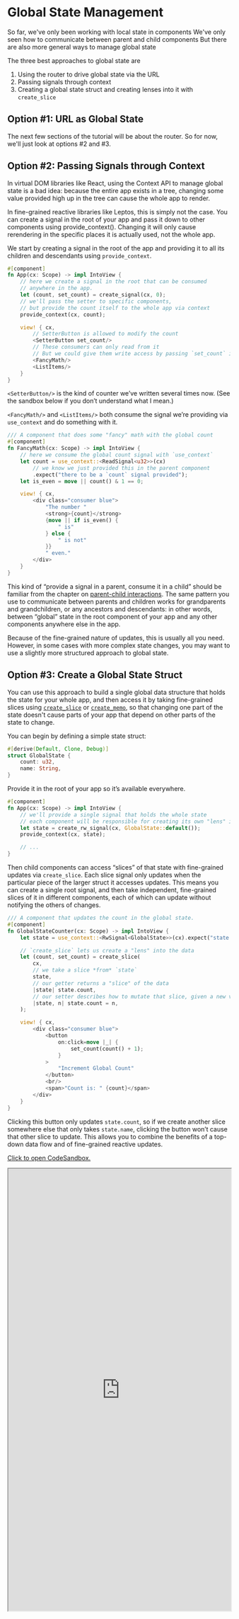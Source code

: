 # Global State Management

So far, we've only been working with local state in components
We've only seen how to communicate between parent and child components
But there are also more general ways to manage global state

The three best approaches to global state are

1. Using the router to drive global state via the URL
2. Passing signals through context
3. Creating a global state struct and creating lenses into it with `create_slice`

## Option #1: URL as Global State

The next few sections of the tutorial will be about the router.
So for now, we'll just look at options #2 and #3.

## Option #2: Passing Signals through Context

In virtual DOM libraries like React, using the Context API to manage global
state is a bad idea: because the entire app exists in a tree, changing
some value provided high up in the tree can cause the whole app to render.

In fine-grained reactive libraries like Leptos, this is simply not the case.
You can create a signal in the root of your app and pass it down to other
components using provide_context(). Changing it will only cause rerendering
in the specific places it is actually used, not the whole app.

We start by creating a signal in the root of the app and providing it to
all its children and descendants using `provide_context`.

```rust
#[component]
fn App(cx: Scope) -> impl IntoView {
    // here we create a signal in the root that can be consumed
    // anywhere in the app.
    let (count, set_count) = create_signal(cx, 0);
    // we'll pass the setter to specific components,
    // but provide the count itself to the whole app via context
    provide_context(cx, count);

    view! { cx,
        // SetterButton is allowed to modify the count
        <SetterButton set_count/>
        // These consumers can only read from it
        // But we could give them write access by passing `set_count` if we wanted
        <FancyMath/>
        <ListItems/>
    }
}
```

`<SetterButton/>` is the kind of counter we’ve written several times now.
(See the sandbox below if you don’t understand what I mean.)

`<FancyMath/>` and `<ListItems/>` both consume the signal we’re providing via
`use_context` and do something with it.

```rust
/// A component that does some "fancy" math with the global count
#[component]
fn FancyMath(cx: Scope) -> impl IntoView {
    // here we consume the global count signal with `use_context`
    let count = use_context::<ReadSignal<u32>>(cx)
        // we know we just provided this in the parent component
        .expect("there to be a `count` signal provided");
    let is_even = move || count() & 1 == 0;

    view! { cx,
        <div class="consumer blue">
            "The number "
            <strong>{count}</strong>
            {move || if is_even() {
                " is"
            } else {
                " is not"
            }}
            " even."
        </div>
    }
}
```

This kind of “provide a signal in a parent, consume it in a child” should be familiar
from the chapter on [parent-child interactions](./view/08_parent_child.md). The same
pattern you use to communicate between parents and children works for grandparents and
grandchildren, or any ancestors and descendants: in other words, between “global” state
in the root component of your app and any other components anywhere else in the app.

Because of the fine-grained nature of updates, this is usually all you need. However,
in some cases with more complex state changes, you may want to use a slightly more
structured approach to global state.

## Option #3: Create a Global State Struct

You can use this approach to build a single global data structure
that holds the state for your whole app, and then access it by
taking fine-grained slices using
[`create_slice`](https://docs.rs/leptos/latest/leptos/fn.create_slice.html)
or [`create_memo`](https://docs.rs/leptos/latest/leptos/fn.create_memo.html),
so that changing one part of the state doesn't cause parts of your
app that depend on other parts of the state to change.

You can begin by defining a simple state struct:

```rust
#[derive(Default, Clone, Debug)]
struct GlobalState {
    count: u32,
    name: String,
}
```

Provide it in the root of your app so it’s available everywhere.

```rust
#[component]
fn App(cx: Scope) -> impl IntoView {
    // we'll provide a single signal that holds the whole state
    // each component will be responsible for creating its own "lens" into it
    let state = create_rw_signal(cx, GlobalState::default());
    provide_context(cx, state);

    // ...
}
```

Then child components can access “slices” of that state with fine-grained
updates via `create_slice`. Each slice signal only updates when the particular
piece of the larger struct it accesses updates. This means you can create a single
root signal, and then take independent, fine-grained slices of it in different
components, each of which can update without notifying the others of changes.

```rust
/// A component that updates the count in the global state.
#[component]
fn GlobalStateCounter(cx: Scope) -> impl IntoView {
    let state = use_context::<RwSignal<GlobalState>>(cx).expect("state to have been provided");

    // `create_slice` lets us create a "lens" into the data
    let (count, set_count) = create_slice(
        cx,
        // we take a slice *from* `state`
        state,
        // our getter returns a "slice" of the data
        |state| state.count,
        // our setter describes how to mutate that slice, given a new value
        |state, n| state.count = n,
    );

    view! { cx,
        <div class="consumer blue">
            <button
                on:click=move |_| {
                    set_count(count() + 1);
                }
            >
                "Increment Global Count"
            </button>
            <br/>
            <span>"Count is: " {count}</span>
        </div>
    }
}
```

Clicking this button only updates `state.count`, so if we create another slice
somewhere else that only takes `state.name`, clicking the button won’t cause
that other slice to update. This allows you to combine the benefits of a top-down
data flow and of fine-grained reactive updates.

[Click to open CodeSandbox.](https://codesandbox.io/p/sandbox/1-basic-component-forked-8bte19?selection=%5B%7B%22endColumn%22%3A1%2C%22endLineNumber%22%3A2%2C%22startColumn%22%3A1%2C%22startLineNumber%22%3A2%7D%5D&file=%2Fsrc%2Fmain.rs)

<iframe src="https://codesandbox.io/p/sandbox/1-basic-component-forked-8bte19?selection=%5B%7B%22endColumn%22%3A1%2C%22endLineNumber%22%3A2%2C%22startColumn%22%3A1%2C%22startLineNumber%22%3A2%7D%5D&file=%2Fsrc%2Fmain.rs" width="100%" height="1000px" style="max-height: 100vh"></iframe>
